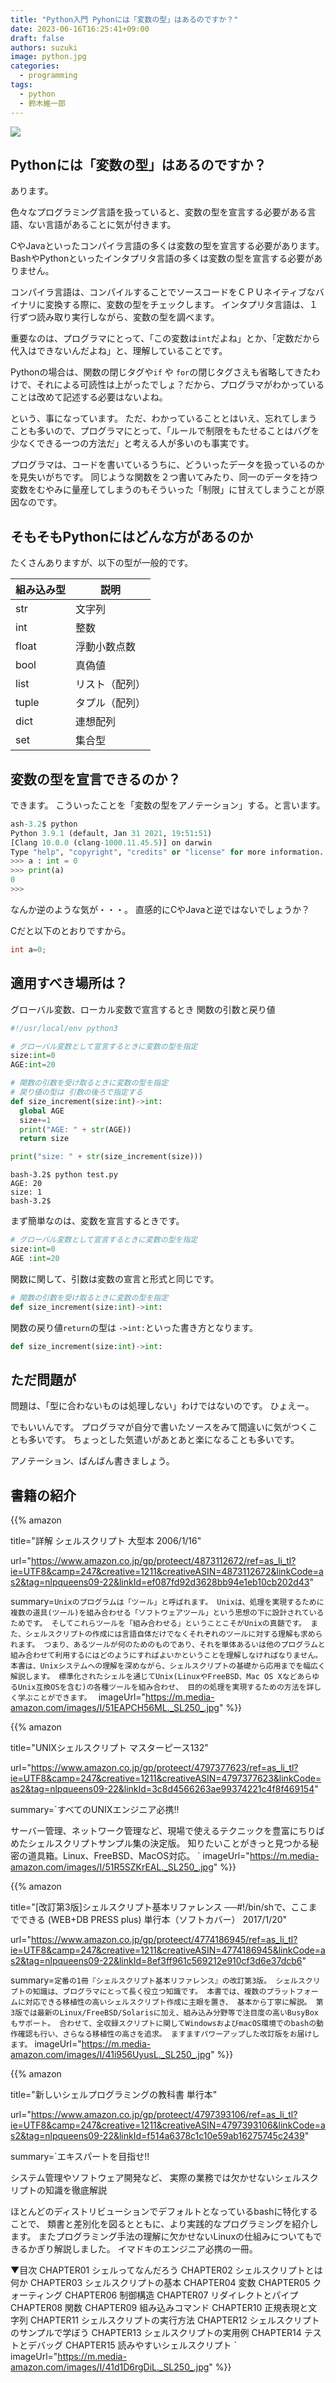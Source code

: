 ```yaml
---
title: "Python入門 Pyhonには「変数の型」はあるのですか？"
date: 2023-06-16T16:25:41+09:00
draft: false
authors: suzuki
image: python.jpg
categories:
  - programming
tags:
  - python
  - 鈴木維一郎
---
```


![](python.jpg)

## Pythonには「変数の型」はあるのですか？
あります。

色々なプログラミング言語を扱っていると、変数の型を宣言する必要がある言語、ない言語があることに気が付きます。

CやJavaといったコンパイラ言語の多くは変数の型を宣言する必要があります。
BashやPythonといったインタプリタ言語の多くは変数の型を宣言する必要がありません。

コンパイラ言語は、コンパイルすることでソースコードをＣＰＵネイティブなバイナリに変換する際に、変数の型をチェックします。
インタプリタ言語は、１行ずつ読み取り実行しながら、変数の型を調べます。

重要なのは、プログラマにとって、「この変数は`int`だよね」とか、「定数だから代入はできないんだよね」と、理解していることです。

Pythonの場合は、関数の閉じタグや`if` や `for`の閉じタグさえも省略してきたわけで、それによる可読性は上がったでしょ？だから、プログラマがわかっていることは改めて記述する必要はないよね。

という、事になっています。
ただ、わかっていることとはいえ、忘れてしまうことも多いので、プログラマにとって、「ルールで制限をもたせることはバグを少なくできる一つの方法だ」と考える人が多いのも事実です。

プログラマは、コードを書いているうちに、どういったデータを扱っているのかを見失いがちです。
同じような関数を２つ書いてみたり、同一のデータを持つ変数をむやみに量産してしまうのもそういった「制限」に甘えてしまうことが原因なのです。

## そもそもPythonにはどんな方があるのか
たくさんありますが、以下の型が一般的です。

|組み込み型|説明|
|-|-|
|str|文字列|
|int|整数|
|float|浮動小数点数|
|bool|真偽値|
|list|リスト（配列）|
|tuple|タプル（配列）|
|dict|連想配列|
|set|集合型|

## 変数の型を宣言できるのか？
できます。
こういったことを「変数の型をアノテーション」する。と言います。

```python
ash-3.2$ python
Python 3.9.1 (default, Jan 31 2021, 19:51:51)
[Clang 10.0.0 (clang-1000.11.45.5)] on darwin
Type "help", "copyright", "credits" or "license" for more information.
>>> a : int = 0
>>> print(a)
0
>>>
```
なんか逆のような気が・・・。
直感的にCやJavaと逆ではないでしょうか？

Cだと以下のとおりですから。
```c
int a=0;
```

## 適用すべき場所は？
グローバル変数、ローカル変数で宣言するとき
関数の引数と戻り値

```python
#!/usr/local/env python3

# グローバル変数として宣言するときに変数の型を指定
size:int=0
AGE:int=20

# 関数の引数を受け取るときに変数の型を指定
# 戻り値の型は 引数の後ろで指定する
def size_increment(size:int)->int:
  global AGE
  size+=1
  print("AGE: " + str(AGE))
  return size

print("size: " + str(size_increment(size)))
```

```
bash-3.2$ python test.py
AGE: 20
size: 1
bash-3.2$
```

まず簡単なのは、変数を宣言するときです。
```python
# グローバル変数として宣言するときに変数の型を指定
size:int=0
AGE :int=20
```

関数に関して、引数は変数の宣言と形式と同じです。
```python
# 関数の引数を受け取るときに変数の型を指定
def size_increment(size:int)->int:
```

関数の戻り値`return`の型は `->int:`といった書き方となります。
```python
def size_increment(size:int)->int:
```

## ただ問題が
問題は、「型に合わないものは処理しない」わけではないのです。
ひょえー。

でもいいんです。
プログラマが自分で書いたソースをみて間違いに気がつくことも多いです。
ちょっとした気遣いがあとあと楽になることも多いです。

アノテーション、ばんばん書きましょう。



## 書籍の紹介
{{% amazon

title="詳解 シェルスクリプト 大型本  2006/1/16"

url="https://www.amazon.co.jp/gp/proteect/4873112672/ref=as_li_tl?ie=UTF8&camp=247&creative=1211&creativeASIN=4873112672&linkCode=as2&tag=nlpqueens09-22&linkId=ef087fd92d3628bb94e1eb10cb202d43"

summary=`Unixのプログラムは「ツール」と呼ばれます。
Unixは、処理を実現するために複数の道具(ツール)を組み合わせる「ソフトウェアツール」という思想の下に設計されているためです。
そしてこれらツールを「組み合わせる」ということこそがUnixの真髄です。
また、シェルスクリプトの作成には言語自体だけでなくそれぞれのツールに対する理解も求められます。
つまり、あるツールが何のためのものであり、それを単体あるいは他のプログラムと組み合わせて利用するにはどのようにすればよいかということを理解しなければなりません。
本書は、Unixシステムへの理解を深めながら、シェルスクリプトの基礎から応用までを幅広く解説します。
標準化されたシェルを通じてUnix(LinuxやFreeBSD、Mac OS XなどあらゆるUnix互換OSを含む)の各種ツールを組み合わせ、
目的の処理を実現するための方法を詳しく学ぶことができます。
`
imageUrl="https://m.media-amazon.com/images/I/51EAPCH56ML._SL250_.jpg"
%}}

{{% amazon

title="UNIXシェルスクリプト マスターピース132"

url="https://www.amazon.co.jp/gp/proteect/4797377623/ref=as_li_tl?ie=UTF8&camp=247&creative=1211&creativeASIN=4797377623&linkCode=as2&tag=nlpqueens09-22&linkId=3c8d4566263ae99374221c4f8f469154"

summary=`すべてのUNIXエンジニア必携!!

サーバー管理、ネットワーク管理など、現場で使えるテクニックを豊富にちりばめたシェルスクリプトサンプル集の決定版。
知りたいことがきっと見つかる秘密の道具箱。Linux、FreeBSD、MacOS対応。
`
imageUrl="https://m.media-amazon.com/images/I/51R5SZKrEAL._SL250_.jpg"
%}}


{{% amazon

title="[改訂第3版]シェルスクリプト基本リファレンス ──#!/bin/shで、ここまでできる (WEB+DB PRESS plus) 単行本（ソフトカバー）  2017/1/20"

url="https://www.amazon.co.jp/gp/proteect/4774186945/ref=as_li_tl?ie=UTF8&camp=247&creative=1211&creativeASIN=4774186945&linkCode=as2&tag=nlpqueens09-22&linkId=8ef3ff961c569212e910cf3d6e37dcb6"

summary=`定番の1冊『シェルスクリプト基本リファレンス』の改訂第3版。
シェルスクリプトの知識は、プログラマにとって長く役立つ知識です。
本書では、複数のプラットフォームに対応できる移植性の高いシェルスクリプト作成に主眼を置き、
基本から丁寧に解説。
第3版では最新のLinux/FreeBSD/Solarisに加え、組み込み分野等で注目度の高いBusyBoxもサポート。
合わせて、全収録スクリプトに関してWindowsおよびmacOS環境でのbashの動作確認も行い、さらなる移植性の高さを追求。
ますますパワーアップした改訂版をお届けします。`
imageUrl="https://m.media-amazon.com/images/I/41i956UyusL._SL250_.jpg"
%}}

{{% amazon

title="新しいシェルプログラミングの教科書 単行本"

url="https://www.amazon.co.jp/gp/proteect/4797393106/ref=as_li_tl?ie=UTF8&camp=247&creative=1211&creativeASIN=4797393106&linkCode=as2&tag=nlpqueens09-22&linkId=f514a6378c1c10e59ab16275745c2439"

summary=`エキスパートを目指せ!!

システム管理やソフトウェア開発など、
実際の業務では欠かせないシェルスクリプトの知識を徹底解説

ほとんどのディストリビューションでデフォルトとなっているbashに特化することで、
類書と差別化を図るとともに、より実践的なプログラミングを紹介します。
またプログラミング手法の理解に欠かせないLinuxの仕組みについてもできるかぎり解説しました。
イマドキのエンジニア必携の一冊。

▼目次
CHAPTER01 シェルってなんだろう
CHAPTER02 シェルスクリプトとは何か
CHAPTER03 シェルスクリプトの基本
CHAPTER04 変数
CHAPTER05 クォーティング
CHAPTER06 制御構造
CHAPTER07 リダイレクトとパイプ
CHAPTER08 関数
CHAPTER09 組み込みコマンド
CHAPTER10 正規表現と文字列
CHAPTER11 シェルスクリプトの実行方法
CHAPTER12 シェルスクリプトのサンプルで学ぼう
CHAPTER13 シェルスクリプトの実用例
CHAPTER14 テストとデバッグ
CHAPTER15 読みやすいシェルスクリプト
`
imageUrl="https://m.media-amazon.com/images/I/41d1D6rgDiL._SL250_.jpg"
%}}











